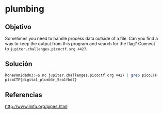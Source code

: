 # plumbing

## Objetivo
Sometimes you need to handle process data outside of a file. Can you find a way to keep the output from this program and search for the flag? Connect to `jupiter.challenges.picoctf.org 4427`.

## Solución

```bash
hone@Unidad03:~$ nc jupiter.challenges.picoctf.org 4427 | grep picoCTF{
picoCTF{digital_plumb3r_5ea1fbd7}
```

## Referencias
http://www.linfo.org/pipes.html
